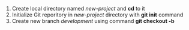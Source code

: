 1. Create local directory named *new-project* and **cd** to it
2. Initialize Git reporitory in *new-project* directory  with **git init** command
3. Create new branch *development* using command **git checkout -b** 
